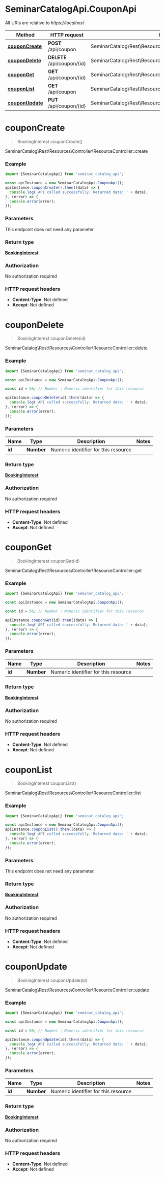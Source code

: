 # SeminarCatalogApi.CouponApi

All URIs are relative to *https://localhost*

Method | HTTP request | Description
------------- | ------------- | -------------
[**couponCreate**](CouponApi.md#couponCreate) | **POST** /api/coupon | SeminarCatalog\\Rest\\Resources\\Controller\\ResourceController::create
[**couponDelete**](CouponApi.md#couponDelete) | **DELETE** /api/coupon/{id} | SeminarCatalog\\Rest\\Resources\\Controller\\ResourceController::delete
[**couponGet**](CouponApi.md#couponGet) | **GET** /api/coupon/{id} | SeminarCatalog\\Rest\\Resources\\Controller\\ResourceController::get
[**couponList**](CouponApi.md#couponList) | **GET** /api/coupon | SeminarCatalog\\Rest\\Resources\\Controller\\ResourceController::list
[**couponUpdate**](CouponApi.md#couponUpdate) | **PUT** /api/coupon/{id} | SeminarCatalog\\Rest\\Resources\\Controller\\ResourceController::update


<a name="couponCreate"></a>
# **couponCreate**
> BookingInterest couponCreate()

SeminarCatalog\\Rest\\Resources\\Controller\\ResourceController::create

### Example
```javascript
import {SeminarCatalogApi} from 'seminar_catalog_api';

const apiInstance = new SeminarCatalogApi.CouponApi();
apiInstance.couponCreate().then((data) => {
  console.log('API called successfully. Returned data: ' + data);
}, (error) => {
  console.error(error);
});

```

### Parameters
This endpoint does not need any parameter.

### Return type

[**BookingInterest**](BookingInterest.md)

### Authorization

No authorization required

### HTTP request headers

 - **Content-Type**: Not defined
 - **Accept**: Not defined

<a name="couponDelete"></a>
# **couponDelete**
> BookingInterest couponDelete(id)

SeminarCatalog\\Rest\\Resources\\Controller\\ResourceController::delete

### Example
```javascript
import {SeminarCatalogApi} from 'seminar_catalog_api';

const apiInstance = new SeminarCatalogApi.CouponApi();

const id = 56; // Number | Numeric identifier for this resource

apiInstance.couponDelete(id).then((data) => {
  console.log('API called successfully. Returned data: ' + data);
}, (error) => {
  console.error(error);
});

```

### Parameters

Name | Type | Description  | Notes
------------- | ------------- | ------------- | -------------
 **id** | **Number**| Numeric identifier for this resource | 

### Return type

[**BookingInterest**](BookingInterest.md)

### Authorization

No authorization required

### HTTP request headers

 - **Content-Type**: Not defined
 - **Accept**: Not defined

<a name="couponGet"></a>
# **couponGet**
> BookingInterest couponGet(id)

SeminarCatalog\\Rest\\Resources\\Controller\\ResourceController::get

### Example
```javascript
import {SeminarCatalogApi} from 'seminar_catalog_api';

const apiInstance = new SeminarCatalogApi.CouponApi();

const id = 56; // Number | Numeric identifier for this resource

apiInstance.couponGet(id).then((data) => {
  console.log('API called successfully. Returned data: ' + data);
}, (error) => {
  console.error(error);
});

```

### Parameters

Name | Type | Description  | Notes
------------- | ------------- | ------------- | -------------
 **id** | **Number**| Numeric identifier for this resource | 

### Return type

[**BookingInterest**](BookingInterest.md)

### Authorization

No authorization required

### HTTP request headers

 - **Content-Type**: Not defined
 - **Accept**: Not defined

<a name="couponList"></a>
# **couponList**
> BookingInterest couponList()

SeminarCatalog\\Rest\\Resources\\Controller\\ResourceController::list

### Example
```javascript
import {SeminarCatalogApi} from 'seminar_catalog_api';

const apiInstance = new SeminarCatalogApi.CouponApi();
apiInstance.couponList().then((data) => {
  console.log('API called successfully. Returned data: ' + data);
}, (error) => {
  console.error(error);
});

```

### Parameters
This endpoint does not need any parameter.

### Return type

[**BookingInterest**](BookingInterest.md)

### Authorization

No authorization required

### HTTP request headers

 - **Content-Type**: Not defined
 - **Accept**: Not defined

<a name="couponUpdate"></a>
# **couponUpdate**
> BookingInterest couponUpdate(id)

SeminarCatalog\\Rest\\Resources\\Controller\\ResourceController::update

### Example
```javascript
import {SeminarCatalogApi} from 'seminar_catalog_api';

const apiInstance = new SeminarCatalogApi.CouponApi();

const id = 56; // Number | Numeric identifier for this resource

apiInstance.couponUpdate(id).then((data) => {
  console.log('API called successfully. Returned data: ' + data);
}, (error) => {
  console.error(error);
});

```

### Parameters

Name | Type | Description  | Notes
------------- | ------------- | ------------- | -------------
 **id** | **Number**| Numeric identifier for this resource | 

### Return type

[**BookingInterest**](BookingInterest.md)

### Authorization

No authorization required

### HTTP request headers

 - **Content-Type**: Not defined
 - **Accept**: Not defined

